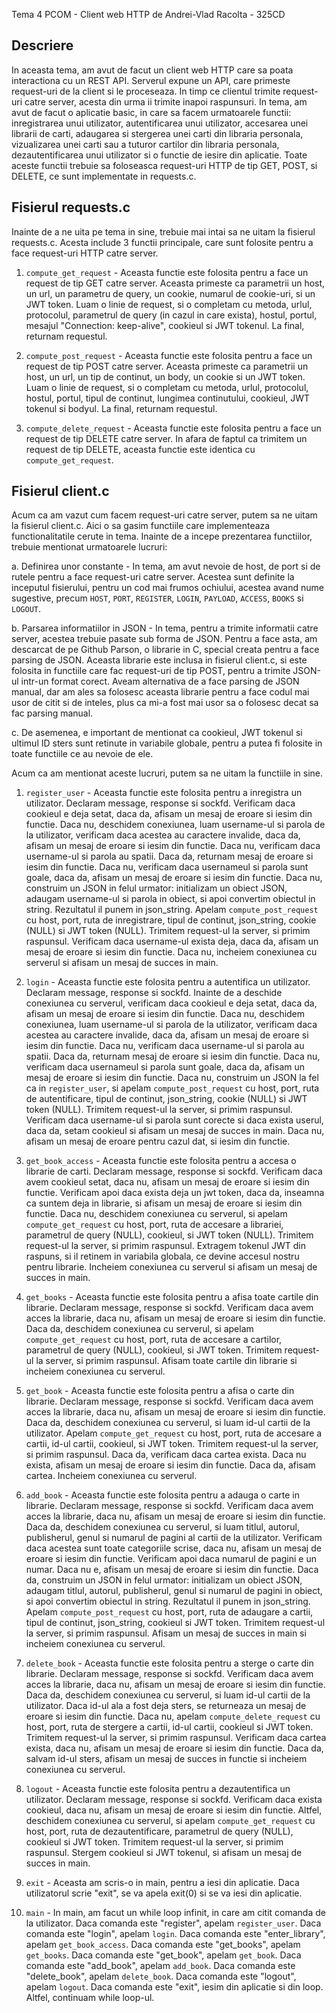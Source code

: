 Tema 4 PCOM - Client web HTTP
de Andrei-Vlad Racolta - 325CD

## Descriere
In aceasta tema, am avut de facut un client web HTTP care sa poata interactiona cu un REST API.
Serverul expune un API, care primeste request-uri de la client si le proceseaza. In timp ce
clientul trimite request-uri catre server, acesta din urma ii trimite inapoi raspunsuri.
In tema, am avut de facut o aplicatie basic, in care sa facem urmatoarele functii:
inregistrarea unui utilizator, autentificarea unui utilizator, accesarea unei librarii de carti,
adaugarea si stergerea unei carti din libraria personala, vizualizarea unei carti sau a tuturor
cartilor din libraria personala, dezautentificarea unui utilizator si o functie de iesire din
aplicatie. Toate aceste functii trebuie sa foloseasca request-uri HTTP de tip GET, POST, si DELETE,
ce sunt implementate in requests.c.

## Fisierul requests.c
Inainte de a ne uita pe tema in sine, trebuie mai intai sa ne uitam la fisierul requests.c.
Acesta include 3 functii principale, care sunt folosite pentru a face request-uri HTTP catre server.

1. `compute_get_request` - Aceasta functie este folosita pentru a face un request de tip GET catre
server. Aceasta primeste ca parametrii un host, un url, un parametru de query, un cookie, numarul
de cookie-uri, si un JWT token. Luam o linie de request, si o completam cu metoda, urlul, protocolul,
parametrul de query (in cazul in care exista), hostul, portul, mesajul "Connection: keep-alive", cookieul si
JWT tokenul. La final, returnam requestul.

2. `compute_post_request` - Aceasta functie este folosita pentru a face un request de tip POST catre
server. Aceasta primeste ca parametrii un host, un url, un tip de continut, un body, un cookie si un JWT token.  
Luam o linie de request, si o completam cu metoda, urlul, protocolul, hostul, portul, tipul de continut, 
lungimea continutului, cookieul, JWT tokenul si bodyul. La final, returnam requestul.

3. `compute_delete_request` - Aceasta functie este folosita pentru a face un request de tip DELETE catre
server. In afara de faptul ca trimitem un request de tip DELETE, aceasta functie este identica cu
`compute_get_request`. 

## Fisierul client.c
Acum ca am vazut cum facem request-uri catre server, putem sa ne uitam la fisierul client.c.
Aici o sa gasim functiile care implementeaza functionalitatile cerute in tema. Inainte de a incepe
prezentarea functiilor, trebuie mentionat urmatoarele lucruri:

a. Definirea unor constante - In tema, am avut nevoie de host, de port si de rutele pentru a face
request-uri catre server. Acestea sunt definite la inceputul fisierului, pentru un cod mai frumos ochiului,
acestea avand nume sugestive, precum `HOST`, `PORT`, `REGISTER`, `LOGIN`, `PAYLOAD`, `ACCESS`, `BOOKS`
si `LOGOUT`.

b. Parsarea informatiilor in JSON - In tema, pentru a trimite informatii catre server, acestea trebuie
pasate sub forma de JSON. Pentru a face asta, am descarcat de pe Github Parson, o librarie in C, special
creata pentru a face parsing de JSON. Aceasta librarie este inclusa in fisierul client.c, si este folosita
in functiile care fac request-uri de tip POST, pentru a trimite JSON-ul intr-un format corect. Aveam alternativa
de a face parsing de JSON manual, dar am ales sa folosesc aceasta librarie pentru a face codul mai usor de
citit si de inteles, plus ca mi-a fost mai usor sa o folosesc decat sa fac parsing manual.

c. De asemenea, e important de mentionat ca cookieul, JWT tokenul si ultimul ID sters sunt
retinute in variabile globale, pentru a putea fi folosite in toate functiile ce au nevoie de ele.

Acum ca am mentionat aceste lucruri, putem sa ne uitam la functiile in sine.

1. `register_user` - Aceasta functie este folosita pentru a inregistra un utilizator. Declaram message, response si
sockfd. Verificam daca cookieul e deja setat, daca da, afisam un mesaj de eroare si iesim din functie. Daca nu, 
deschidem conexiunea, luam username-ul si parola de la utilizator, verificam daca acestea au
caractere invalide, daca da, afisam un mesaj de eroare si iesim din functie. Daca nu, verificam daca username-ul
si parola au spatii. Daca da, returnam mesaj de eroare si iesim din functie. Daca nu, verificam daca usernameul si parola 
sunt goale, daca da, afisam un mesaj de eroare si iesim din functie. Daca nu, construim un JSON in felul
urmator: initializam un obiect JSON, adaugam username-ul si parola in obiect, si apoi convertim obiectul in string.
Rezultatul il punem in json_string. Apelam `compute_post_request` cu host, port, ruta de inregistrare, tipul de
continut, json_string, cookie (NULL) si JWT token (NULL). Trimitem request-ul la server, si primim raspunsul.
Verificam daca username-ul exista deja, daca da, afisam un mesaj de eroare si iesim din functie. Daca nu, incheiem
conexiunea cu serverul si afisam un mesaj de succes in main.

2. `login` - Aceasta functie este folosita pentru a autentifica un utilizator. Declaram message, response si
sockfd. Inainte de a deschide conexiunea cu serverul, verificam daca cookieul e deja setat, daca da, afisam un mesaj
de eroare si iesim din functie. Daca nu, deschidem conexiunea, luam username-ul si parola de la utilizator, verificam daca 
acestea au caractere invalide, daca da, afisam un mesaj de eroare si iesim din functie. Daca nu, verificam daca username-ul
si parola au spatii. Daca da, returnam mesaj de eroare si iesim din functie. Daca nu, verificam daca usernameul si parola 
sunt goale, daca da, afisam un mesaj de eroare si iesim din functie. Daca nu, construim un JSON
la fel ca in `register_user`, si apelam `compute_post_request` cu host, port, ruta de autentificare, tipul de continut,
json_string, cookie (NULL) si JWT token (NULL). Trimitem request-ul la server, si primim raspunsul. Verificam daca
username-ul si parola sunt corecte si daca exista userul, daca da, setam cookieul si afisam un mesaj de succes in main. 
Daca nu, afisam un mesaj de eroare pentru cazul dat, si iesim din functie.

3. `get_book_access` - Aceasta functie este folosita pentru a accesa o librarie de carti. Declaram message, response si
sockfd. Verificam daca avem cookieul setat, daca nu, afisam un mesaj de eroare si iesim din functie. Verificam apoi daca exista
deja un jwt token, daca da, inseamna ca suntem deja in librarie, si afisam un mesaj de eroare si iesim din functie. 
Daca nu, deschidem conexiunea cu serverul, si apelam `compute_get_request` cu host, port, ruta de accesare 
a librariei, parametrul de query (NULL), cookieul, si JWT token (NULL). Trimitem request-ul la server, si primim raspunsul.
Extragem tokenul JWT din raspuns, si il retinem in variabila globala, ce devine accesul nostru pentru librarie. Incheiem 
conexiunea cu serverul si afisam un mesaj de succes in main.

4. `get_books` - Aceasta functie este folosita pentru a afisa toate cartile din librarie. Declaram message, response si
sockfd. Verificam daca avem acces la librarie, daca nu, afisam un mesaj de eroare si iesim din functie. Daca da, deschidem conexiunea cu serverul, si apelam `compute_get_request` cu host, port, ruta de accesare a cartilor, parametrul de query (NULL), cookieul, si JWT token. Trimitem request-ul la server, si primim raspunsul. Afisam toate cartile din librarie si incheiem conexiunea cu serverul.

5. `get_book` - Aceasta functie este folosita pentru a afisa o carte din librarie. Declaram message, response si sockfd.
Verificam daca avem acces la librarie, daca nu, afisam un mesaj de eroare si iesim din functie. Daca da,
deschidem conexiunea cu serverul, si luam id-ul cartii de la utilizator. Apelam `compute_get_request` cu host, port, ruta
de accesare a cartii, id-ul cartii, cookieul, si JWT token. Trimitem request-ul la server, si primim raspunsul. Daca da, 
verificam daca cartea exista. Daca nu exista, afisam un mesaj de eroare si iesim din functie. Daca da, afisam cartea. Incheiem 
conexiunea cu serverul.

6. `add_book` - Aceasta functie este folosita pentru a adauga o carte in librarie. Declaram message, response si sockfd.
Verificam daca avem acces la librarie, daca nu, afisam un mesaj de eroare si iesim din functie. Daca da, deschidem conexiunea
cu serverul, si luam titlul, autorul, publisherul, genul si numarul de pagini al cartii de la utilizator.
Verificam daca acestea sunt toate categoriile scrise, daca nu, afisam un mesaj de eroare si iesim din functie. Verificam apoi daca numarul de pagini e un numar. Daca nu e, afisam un mesaj de eroare si iesim din functie. Daca da, construim
un JSON in felul urmator: initializam un obiect JSON, adaugam titlul, autorul, publisherul, genul si numarul de pagini in obiect,
si apoi convertim obiectul in string. Rezultatul il punem in json_string. Apelam `compute_post_request` cu host, port, ruta
de adaugare a cartii, tipul de continut, json_string, cookieul si JWT token. Trimitem request-ul la server, si primim raspunsul.
Afisam un mesaj de succes in main si incheiem conexiunea cu serverul.

7. `delete_book` - Aceasta functie este folosita pentru a sterge o carte din librarie. Declaram message, response si sockfd.
Verificam daca avem acces la librarie, daca nu, afisam un mesaj de eroare si iesim din functie. Daca da, deschidem conexiunea cu 
serverul, si luam id-ul cartii de la utilizator. Daca id-ul ala a fost deja sters, se returneaza un mesaj de eroare si iesim din
functie. Daca nu, apelam `compute_delete_request` cu host, port, ruta de stergere a cartii, id-ul cartii, cookieul si JWT token. 
Trimitem request-ul la server, si primim raspunsul. Verificam daca cartea exista, daca nu, afisam un mesaj de eroare si iesim din 
functie. Daca da, salvam id-ul sters, afisam un mesaj de succes in functie si incheiem conexiunea cu serverul.

8. `logout` - Aceasta functie este folosita pentru a dezautentifica un utilizator. Declaram message, response si sockfd.
Verificam daca exista cookieul, daca nu, afisam un mesaj de eroare si iesim din functie. Altfel, deschidem conexiunea cu 
serverul, si apelam `compute_get_request` cu host, port, ruta de dezautentificare, parametrul de query
(NULL), cookieul si JWT token. Trimitem request-ul la server, si primim raspunsul. Stergem cookieul si JWT tokenul, si afisam un 
mesaj de succes in main.

9. `exit` - Aceasta am scris-o in main, pentru a iesi din aplicatie. Daca utilizatorul scrie "exit", se va apela exit(0) si
se va iesi din aplicatie.

10. `main` - In main, am facut un while loop infinit, in care am citit comanda de la utilizator. Daca comanda este "register",
apelam `register_user`. Daca comanda este "login", apelam `login`. Daca comanda este "enter_library", apelam `get_book_access`.
Daca comanda este "get_books", apelam `get_books`. Daca comanda este "get_book", apelam `get_book`. Daca comanda este "add_book",
apelam `add_book`. Daca comanda este "delete_book", apelam `delete_book`. Daca comanda este "logout", apelam `logout`. Daca
comanda este "exit", iesim din aplicatie si din loop. Altfel, continuam while loop-ul.
